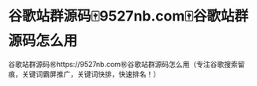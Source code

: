 # 谷歌站群源码🀄️9527nb.com🀄️谷歌站群源码怎么用

谷歌站群源码㊗️https://9527nb.com㊗️谷歌站群源码怎么用（专注谷歌搜索留痕，关键词霸屏推广，关键词快排，快速排名！）